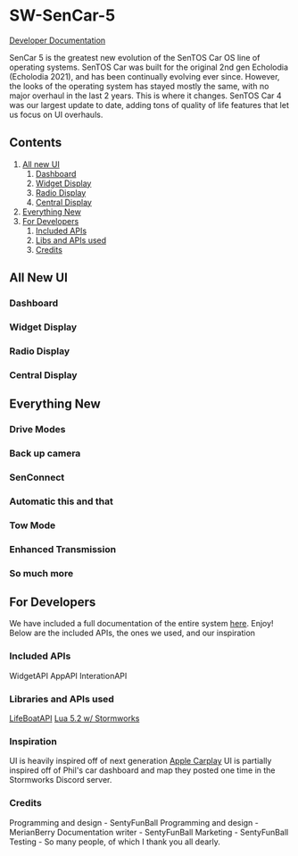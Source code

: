 # SW-SenCar-5
[Developer Documentation](docs/docs.md)

SenCar 5 is the greatest new evolution of the SenTOS Car OS line of operating systems. SenTOS Car was built for the original 2nd gen Echolodia (Echolodia 2021), and has been continually evolving ever since. However, the looks of the operating system has stayed mostly the same, with no major overhaul in the last 2 years. This is where it changes.
SenTOS Car 4 was our largest update to date, adding tons of quality of life features that let us focus on UI overhauls.

## Contents
1. [All new UI](#all-new-ui)
    1. [Dashboard](#dashboard)
    2. [Widget Display](#widget-display)
    3. [Radio Display](#radio-display)
    4. [Central Display](#central-display)
2. [Everything New](#everything-new)
3. [For Developers](#for-developers)
    1. [Included APIs](#included-apis)
    2. [Libs and APIs used](#libraries-and-apis-used)
    3. [Credits](#credits)

## All New UI

### Dashboard

### Widget Display

### Radio Display

### Central Display

## Everything New

### Drive Modes

### Back up camera

### SenConnect

### Automatic this and that

### Tow Mode

### Enhanced Transmission

### So much more

## For Developers
We have included a full documentation of the entire system [here](/docs/docs.md). Enjoy!
Below are the included APIs, the ones we used, and our inspiration

### Included APIs
WidgetAPI
AppAPI
InterationAPI

### Libraries and APIs used
[LifeBoatAPI](https://marketplace.visualstudio.com/items?itemName=NameousChangey.lifeboatapi)
[Lua 5.2 w/ Stormworks](https://www.lua.org/manual/5.2/)

### Inspiration
UI is heavily inspired off of next generation [Apple Carplay](https://www.wired.com/story/apple-carplay-dashboard-touchscreen-distracted-driving/)
UI is partially inspired off of Phil's car dashboard and map they posted one time in the Stormworks Discord server.

### Credits
Programming and design - SentyFunBall
Programming and design - MerianBerry
Documentation writer - SentyFunBall
Marketing - SentyFunBall
Testing - So many people, of which I thank you all dearly.